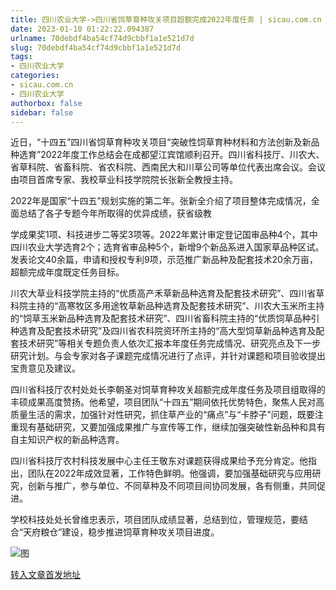 ```yaml
---
title: 四川农业大学->四川省饲草育种攻关项目超额完成2022年度任务 | sicau.com.cn
date: 2023-01-10 01:22:22.094387
urlname: 70debdf4ba54cf74d9cbbf1a1e521d7d
slug: 70debdf4ba54cf74d9cbbf1a1e521d7d
tags: 
- 四川农业大学
categories:
- sicau.com.cn
- 四川农业大学
authorbox: false
sidebar: false
---
```

近日，“十四五”四川省饲草育种攻关项目“突破性饲草育种材料和方法创新及新品种选育”2022年度工作总结会在成都望江宾馆顺利召开。四川省科技厅、川农大、省草科院、省畜科院、省农科院、西南民大和川草公司等单位代表出席会议。会议由项目首席专家、我校草业科技学院院长张新全教授主持。

2022年是国家“十四五”规划实施的第二年。张新全介绍了项目整体完成情况，全面总结了各子专题今年所取得的优异成绩，获省级教
<!--more-->
学成果奖1项、科技进步二等奖3项等。2022年累计审定登记国审品种4个，其中四川农业大学选育2个；选育省审品种5个，新增9个新品系进入国家草品种区试。发表论文40余篇，申请和授权专利9项，示范推广新品种及配套技术20余万亩，超额完成年度既定任务目标。

川农大草业科技学院主持的“优质高产禾草新品种选育及配套技术研究”、四川省草科院主持的“高寒牧区多用途牧草新品种选育及配套技术研究”、川农大玉米所主持的“饲草玉米新品种选育及配套技术研究”、四川省畜科院主持的“优质饲草品种引种选育及配套技术研究”及四川省农科院资环所主持的“高大型饲草新品种选育及配套技术研究”等相关专题负责人依次汇报本年度任务完成情况、研究亮点及下一步研究计划。与会专家对各子课题完成情况进行了点评，并针对课题和项目验收提出宝贵意见及建议。

四川省科技厅农村处处长李朝圣对饲草育种攻关超额完成年度任务及项目组取得的丰硕成果高度赞扬。他希望，项目团队“十四五”期间依托优势特色，聚焦人民对高质量生活的需求，加强针对性研究，抓住草产业的“痛点”与“卡脖子”问题，既要注重现有基础研究，又要加强成果推广与宣传等工作，继续加强突破性新品种和具有自主知识产权的新品种选育。

四川省科技厅农村科技发展中心主任王敬东对课题获得成果给予充分肯定。他指出，团队在2022年成效显著，工作特色鲜明。他强调，要加强基础研究与应用研究，创新与推广，参与单位、不同草种及不同项目间协同发展，各有侧重，共同促进。

学校科技处处长曾维忠表示，项目团队成绩显著，总结到位，管理规范，要结合“天府粮仓”建设，稳步推进饲草育种攻关项目进度。

![图](https://news.sicau.edu.cn/__local/C/63/02/A018E7BF4FCA0E2589CE2D21E82_56FE1E71_DE4F7.png)

[转入文章首发地址](https://news.sicau.edu.cn/info/1078/70831.htm)